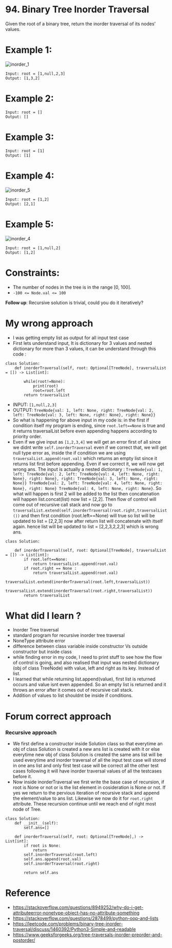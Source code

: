 # 94. Binary Tree Inorder Traversal

Given the root of a binary tree, return the inorder traversal of its nodes' values.

# Example 1:
![inorder_1](https://user-images.githubusercontent.com/72177954/133171933-fd8e4b29-3945-490f-8188-238e76dff630.jpg)
```
Input: root = [1,null,2,3]
Output: [1,3,2]
```
# Example 2:
```
Input: root = []
Output: []
```
# Example 3:
```
Input: root = [1]
Output: [1]
```
# Example 4:
![inorder_5](https://user-images.githubusercontent.com/72177954/133171953-1a968cbf-cb06-4f92-ab7c-c66bcb662428.jpg)
```
Input: root = [1,2]
Output: [2,1]
```
# Example 5:
![inorder_4](https://user-images.githubusercontent.com/72177954/133171974-f19e65ab-f28e-499a-8a23-d6b0717d1563.jpg)
```
Input: root = [1,null,2]
Output: [1,2]
```
# Constraints:
- The number of nodes in the tree is in the range [0, 100].
- `-100 <= Node.val <= 100`

**Follow up**: Recursive solution is trivial, could you do it iteratively?

# My wrong approach 
- I was getting empty list as output for all input test case
- First lets understand input, It is dictionary for 3 values and nested dictionary for more than 3 values, it can be understand through this code :
```
class Solution:
    def inorderTraversal(self, root: Optional[TreeNode], traversalList = []) -> List[int]:
    
        while(root!=None):
            print(root)
            root=root.left
        return traversalList
```
- INPUT: `[1,null,2,3]`
- OUTPUT: `TreeNode{val: 1, left: None, right: TreeNode{val: 2, left: TreeNode{val: 3, left: None, right: None}, right: None}}`
- So what is happening for above input in my code is: in the first if condition itself my program is ending, since `root.left==None` is true and it returns traversalList before even appending happens according to priority order.
- Even if we give input as `[1,2,3,4]` we will get an error first of all since we didnt write `self.inorderTraversal` even if we correct that, we will get null type error as, inside the if condition we are using `traversalList.append(root.val)` which returns an empty list since it returns list first before appending. Even if we correct it, we will now get wrong ans. The input is actually a nested dictionary : `TreeNode{val: 1, left: TreeNode{val: 2, left: TreeNode{val: 4, left: None, right: None}, right: None}, right: TreeNode{val: 3, left: None, right: None}} TreeNode{val: 2, left: TreeNode{val: 4, left: None, right: None}, right: None} TreeNode{val: 4, left: None, right: None}`. So what will happen is first 2 will be added to the list then concatenation will happen list.concat(list) now list = [2,2]. Then flow of control will come out of recursive call stack and now go to `traversalList.extend(self.inorderTraversal(root.right,traversalList())` and then first condition (root.left==None) will true so list will be updated to list = [2,2,3] now after return list will concatenate with itself again. hence list will be updated to list = [2,2,3,2,2,3] which is wrong ans.
```
class Solution:
    
    def inorderTraversal(self, root: Optional[TreeNode], traversalList = []) -> List[int]:
        if root.left==None:
            return traversalList.append(root.val)
        if root.right == None :
            return traversalList.append(root.val)
        traversalList.extend(inorderTraversal(root.left,traversalList))
        traversalList.extend(inorderTraversal(root.right,traversalList))
        return traversalList
```
# What did I learn ?
- Inorder Tree traversal
- standard program for recursive inorder tree traversal
- NoneType attribute error
- difference between class variable inside constructor Vs outside constructor but inside class
- while finding error in my code, I need to print stuff to see how the flow of control is going, and also realised that input was nested dictionary (obj of class TreeNode) with value, left and right as its key. Instead of list.
- I learned that while returning list.append(value), first list is returned occurs and value isnt even appended. So an empty list is returned and it throws an error after it comes out of recursive call stack.
- Addition of values to list shouldnt be inside if conditions.

# Forum correct approach
### Recursive approach
- We first define a constructor inside Solution class so that everytime an obj of class Solution is created a new ans list is created with it or else everytime new obj of class Solution is created the same ans list will be used everytime and inorder traversal of all the input test case will stored in one ans list and only first test case will be correct all the other test cases following it will have inorder traversal values of all the testcases before it.
- Now inside inorderTraversal we first write the base case of recursion, if root is None or not or is the list element in cosideration is None or not. If yes we return to the pervious iteration of recursive stack and append the element/value to ans list. Likewise we now do it for `root.right` attribute. These recursion continue until we reach end of right most node of Tree.
```
class Solution:
    def __init__(self):
        self.ans=[]
        
    def inorderTraversal(self, root: Optional[TreeNode],) -> List[int]:
        if root is None:
            return
        self.inorderTraversal(root.left)
        self.ans.append(root.val)
        self.inorderTraversal(root.right)
    
        return self.ans
```

# Reference
- https://stackoverflow.com/questions/8949252/why-do-i-get-attributeerror-nonetype-object-has-no-attribute-something
- https://stackoverflow.com/questions/2878499/python-oop-and-lists
- https://leetcode.com/problems/binary-tree-inorder-traversal/discuss/1460392/Python3-Simple-and-readable
- https://www.geeksforgeeks.org/tree-traversals-inorder-preorder-and-postorder/
